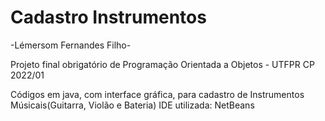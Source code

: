 # Cadastro Instrumentos

-Lémersom Fernandes Filho-

Projeto final obrigatório de Programação Orientada a Objetos - UTFPR CP 2022/01

Códigos em java, com interface gráfica, para cadastro de Instrumentos Músicais(Guitarra, Violão e Bateria)
IDE utilizada: NetBeans
